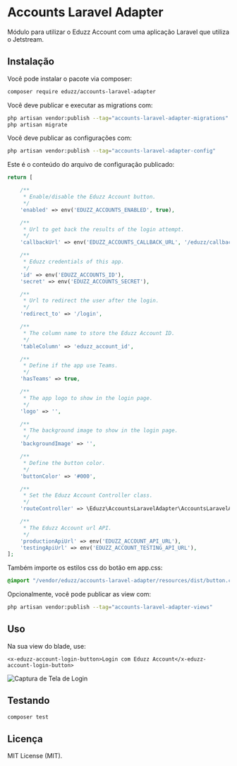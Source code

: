 # Accounts Laravel Adapter
Módulo para utilizar o Eduzz Account com uma aplicação Laravel que utiliza o Jetstream.

## Instalação

Você pode instalar o pacote via composer:

```bash
composer require eduzz/accounts-laravel-adapter
```

Você deve publicar e executar as migrations com:

```bash
php artisan vendor:publish --tag="accounts-laravel-adapter-migrations"
php artisan migrate
```

Você deve publicar as configurações com:

```bash
php artisan vendor:publish --tag="accounts-laravel-adapter-config"
```

Este é o conteúdo do arquivo de configuração publicado:

```php
return [

    /**
     * Enable/disable the Eduzz Account button.
     */
    'enabled' => env('EDUZZ_ACCOUNTS_ENABLED', true),

    /**
     * Url to get back the results of the login attempt.
     */
    'callbackUrl' => env('EDUZZ_ACCOUNTS_CALLBACK_URL', '/eduzz/callback/'),

    /**
     * Eduzz credentials of this app.
     */
    'id' => env('EDUZZ_ACCOUNTS_ID'),
    'secret' => env('EDUZZ_ACCOUNTS_SECRET'),

    /**
     * Url to redirect the user after the login.
     */
    'redirect_to' => '/login',

    /**
     * The column name to store the Eduzz Account ID.
     */
    'tableColumn' => 'eduzz_account_id',

    /**
     * Define if the app use Teams.
     */
    'hasTeams' => true,

    /**
     * The app logo to show in the login page.
     */
    'logo' => '',

    /**
     * The background image to show in the login page.
     */
    'backgroundImage' => '',

    /**
     * Define the button color.
     */
    'buttonColor' => '#000',

    /**
     * Set the Eduzz Account Controller class.
     */
    'routeController' => \Eduzz\AccountsLaravelAdapter\AccountsLaravelAdapterController::class,

    /**
     * The Eduzz Account url API.
     */
    'productionApiUrl' => env('EDUZZ_ACCOUNT_API_URL'),
    'testingApiUrl' => env('EDUZZ_ACCOUNT_TESTING_API_URL'),
];
```

Também importe os estilos css do botão em app.css:

```css
@import "/vendor/eduzz/accounts-laravel-adapter/resources/dist/button.css";
```

Opcionalmente, você pode publicar as view com:

```bash
php artisan vendor:publish --tag="accounts-laravel-adapter-views"
```

## Uso
Na sua view do blade, use:

```blade
<x-eduzz-account-login-button>Login com Eduzz Account</x-eduzz-account-login-button>
```

![Captura de Tela de Login](https://i.imgur.com/ktLd6rk.jpeg)

## Testando

```bash
composer test
```
## Licença

MIT License (MIT).
